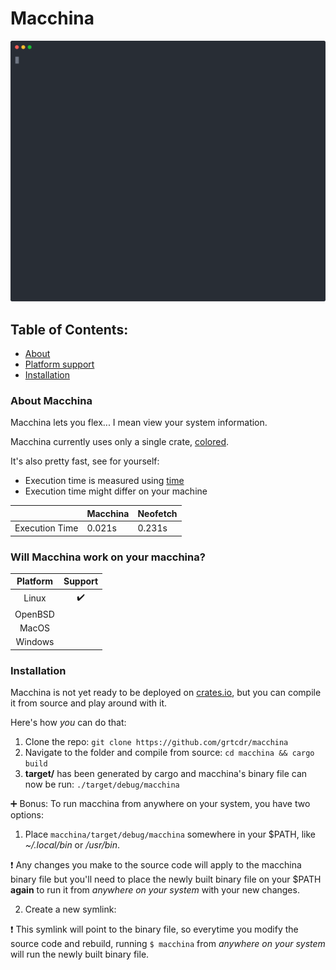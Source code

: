 # Macchina

<p align="center">
    <img src="macchina-demo.svg"/>
</p>

## Table of Contents:
- [About](#about)
- [Platform support](#platform-support)
- [Installation](#install)

### About Macchina <a name="about"></a>

Macchina lets you flex... I mean view your system information.

Macchina currently uses only a single crate, [colored](https://crates.io/crates/colored).

It's also pretty fast, see for yourself:

- Execution time is measured using [time](https://www.gnu.org/software/time/)
- Execution time might differ on your machine

|                   | Macchina      | Neofetch   |
| -----------       | -----------   | ---------- |
| Execution Time    | 0.021s        | 0.231s     |

### Will Macchina work on your macchina? <a name="platform-support"></a>

|  Platform     |  Support      |
|:-:            |:-:            |
| Linux         | :heavy_check_mark: |
| OpenBSD       |               |
| MacOS         |               |
| Windows       |               |


### Installation <a name="install"></a>

Macchina is not yet ready to be deployed on [crates.io](https://crates.io/), but you can compile it from source and play around with it.

Here's how _you_ can do that:

1. Clone the repo: `git clone https://github.com/grtcdr/macchina`
2. Navigate to the folder and compile from source: `cd macchina && cargo build`
3. __target/__ has been generated by cargo and macchina's binary file can now be run: `./target/debug/macchina`

:heavy_plus_sign: Bonus: To run macchina from anywhere on your system, you have two options:

1. Place `macchina/target/debug/macchina` somewhere in your $PATH, like _~/.local/bin_ or _/usr/bin_.

:heavy_exclamation_mark: Any changes you make to the source code will apply to the macchina binary file but you'll need to place the newly built binary file on your $PATH __again__ to run it from _anywhere on your system_ with your new changes.

2. Create a new symlink:

:heavy_exclamation_mark: This symlink will point to the binary file, so everytime you modify the source code and rebuild, running `$ macchina` from _anywhere on your system_ will run the newly built binary file.

